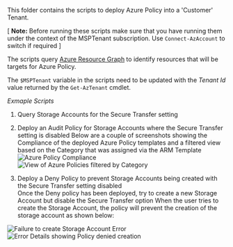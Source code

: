This folder contains the scripts to deploy Azure Policy into a 'Customer' Tenant.

[ **Note:** Before running these scripts make sure that you have running them under the context of the MSPTenant subscription. Use `Connect-AzAccount` to switch if required ] 
  
The scripts query [Azure Resource Graph](https://azure.microsoft.com/en-us/features/resource-graph/) to identify resources that will be targets for Azure Policy.
  
The `$MSPTenant` variable in the scripts need to be updated with the _Tenant Id_ value returned by the `Get-AzTenant` cmdlet.
  
*Exmaple Scripts*
  
1. Query Storage Accounts for the Secure Transfer setting
2. Deploy an Audit Policy for Storage Accounts where the Secure Transfer setting is disabled 
Below are a couple of screenshots showing the Compliance of the deployed Azure Policy templates and a filtered view based on the Category that was assigned via the ARM Template 
![Azure Policy Compliance](https://github.com/paulfcollins/public-azure/blob/master/Azure-Lighthouse/images/auditpolicycompliance.png) 
![View of Azure Policies filtered by Category](https://github.com/paulfcollins/public-azure/blob/master/Azure-Lighthouse/images/policyfiltered.png) 
  
3. Deploy a Deny Policy to prevent Storage Accounts being created with the Secure Transfer setting disabled  
Once the Deny policy has been deployed, try to create a new Storage Account but disable the Secure Transfer option 
When the user tries to create the Storage Account, the policy will prevent the creation of the storage account as shown below:

![Failure to create Storage Account Error](https://github.com/paulfcollins/public-azure/blob/master/Azure-Lighthouse/images/denypolicy1.png)
![Error Details showing Policy denied creation](https://github.com/paulfcollins/public-azure/blob/master/Azure-Lighthouse/images/denypolicy2.png)
